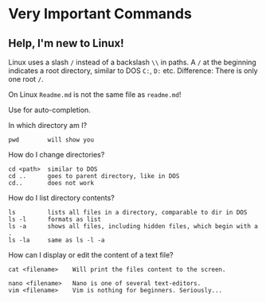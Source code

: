 # Very Important Commands

## Help, I'm new to Linux!

Linux uses a slash `/` instead of a backslash `\\` in paths. A `/` at
the beginning indicates a root directory, similar to DOS `C:`, `D:` etc.
Difference: There is only one root `/`.

On Linux `Readme.md` is not the same file as `readme.md`!

Use <TAB> for auto-completion.

In which directory am I?
```
pwd        will show you
```

How do I change directories?

```
cd <path>  similar to DOS
cd ..      goes to parent directory, like in DOS
cd..       does not work
```

How do I list directory contents?

```
ls         lists all files in a directory, comparable to dir in DOS 
ls -l      formats as list
ls -a      shows all files, including hidden files, which begin with a .
ls -la     same as ls -l -a
```

How can I display or edit the content of a text file?

```
cat <filename>    Will print the files content to the screen.
```

```
nano <filename>   Nano is one of several text-editors.
vim <filename>    Vim is nothing for beginners. Seriously...
```

